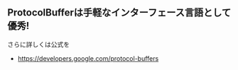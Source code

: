 ## ProtocolBufferは手軽なインターフェース言語として優秀!

さらに詳しくは公式を
- https://developers.google.com/protocol-buffers



